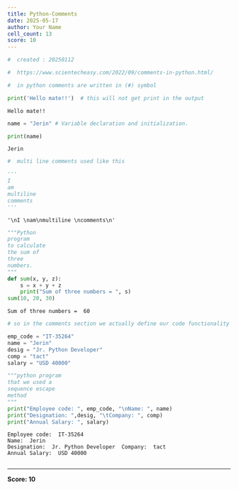 ```yaml
---
title: Python-Comments
date: 2025-05-17
author: Your Name
cell_count: 13
score: 10
---
```


```python
#  created : 20250112
```


```python
#  https://www.scientecheasy.com/2022/09/comments-in-python.html/
```


```python
#  in python comments are written in (#) symbol
```


```python
print('Hello mate!!')  # this will not get print in the output
```

    Hello mate!!



```python
name = "Jerin" # Variable declaration and initialization.

```


```python
print(name)
```

    Jerin



```python
#  multi line comments used like this 
```


```python
'''
I 
am
multiline 
comments
'''
```




    '\nI \nam\nmultiline \ncomments\n'




```python
"""Python
program
to calculate
the sum of
three
numbers.
"""
def sum(x, y, z):
    s = x + y + z
    print("Sum of three numbers = ", s)
sum(10, 20, 30)
```

    Sum of three numbers =  60



```python
# so in the comments section we actually define our code functionality and some clear explane=tion about our code 
```


```python
emp_code = "IT-35264"
name = "Jerin"
desig = "Jr. Python Developer"
comp = "tact"
salary = "USD 40000"
```


```python
"""python program
that we used a 
sequence escape  
method
"""
print("Employee code: ", emp_code, "\nName: ", name)
print("Designation: ",desig, "\tCompany: ", comp)
print("Annual Salary: ", salary)
```

    Employee code:  IT-35264 
    Name:  Jerin
    Designation:  Jr. Python Developer 	Company:  tact
    Annual Salary:  USD 40000



```python

```


---
**Score: 10**